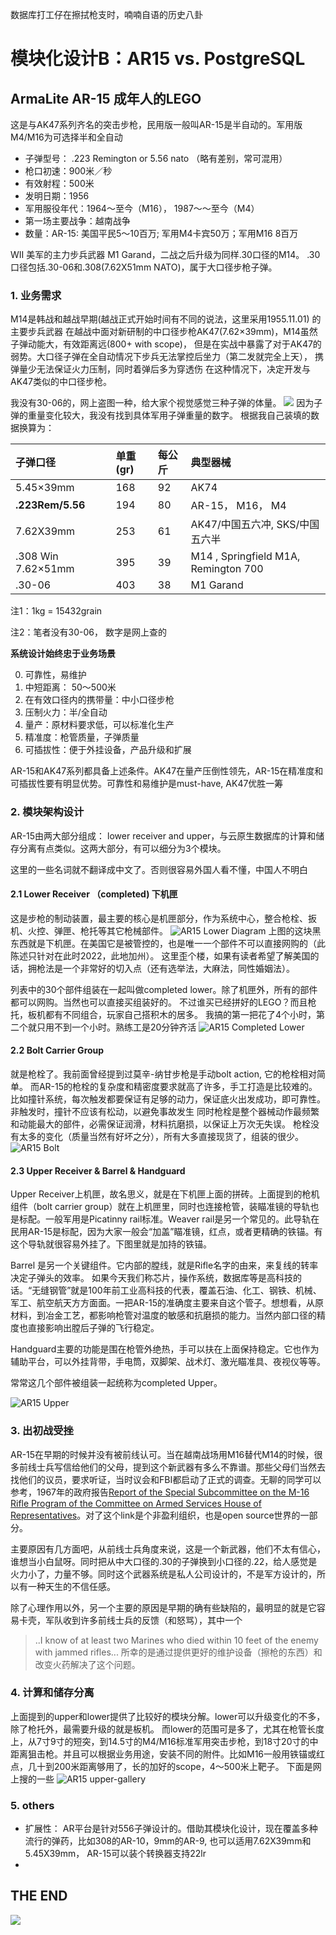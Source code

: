 数据库打工仔在擦拭枪支时，喃喃自语的历史八卦

# 模块化设计B：AR15 vs. PostgreSQL


## ArmaLite AR-15 成年人的LEGO
这是与AK47系列齐名的突击步枪，民用版一般叫AR-15是半自动的。军用版M4/M16为可选择半和全自动

- 子弹型号： .223 Remington or 5.56 nato （略有差别，常可混用）
- 枪口初速：900米／秒
- 有效射程：500米
- 发明日期：1956
- 军用服役年代：1964～至今（M16）， 1987～～至今（M4）
- 第一场主要战争：越南战争
- 数量：AR-15: 美国平民5～10百万; 军用M4卡宾50万；军用M16 8百万

WII 美军的主力步兵武器 M1 Garand，二战之后升级为同样.30口径的M14。
.30口径包括.30-06和.308(7.62X51mm NATO)，属于大口径步枪子弹。


### 1. 业务需求
M14是韩战和越战早期(越战正式开始时间有不同的说法，这里采用1955.11.01) 的主要步兵武器
在越战中面对新研制的中口径步枪AK47(7.62×39mm)，M14虽然子弹动能大，有效距离远(800+ with scope)， 
但是在实战中暴露了对于AK47的弱势。大口径子弹在全自动情况下步兵无法掌控后坐力（第二发就完全上天），
携弹量少无法保证火力压制，同时着弹后多为穿透伤
在这种情况下，决定开发与AK47类似的中口径步枪。

我没有30-06的，网上盗图一种，给大家个视觉感觉三种子弹的体量。
![](../images/3006_308_556.jpg?raw=true)
因为子弹的重量变化较大，我没有找到具体军用子弹重量的数字。
根据我自己装填的数据换算为： 

| 子弹口径                     | 单重 (gr)  | 每公斤  | 典型器械             |
|:------------------|:--------|:-------|:-------------|
| 5.45×39mm                | 168         | 92        | AK74 
| **.223Rem/5.56**            | 194          | 80        | AR-15， M16， M4 
| 7.62X39mm                | 253         | 61        | AK47/中国五六冲, SKS/中国五六半        
| .308 Win 7.62×51mm   | 395         | 39      | M14 , Springfield M1A, Remington 700| 
| .30-06                      |       403         |       38     | M1 Garand   |

注1：1kg = 15432grain

注2：笔者没有30-06， 数字是网上查的

**系统设计始终忠于业务场景**

0. 可靠性，易维护
1. 中短距离： 50～500米
2. 在有效口径内的携带量：中小口径步枪
3. 压制火力：半/全自动
4. 量产：原材料要求低，可以标准化生产
5. 精准度：枪管质量，子弹质量
6. 可插拔性：便于外挂设备，产品升级和扩展

AR-15和AK47系列都具备上述条件。AK47在量产压倒性领先，AR-15在精准度和可插拔性要有明显优势。可靠性和易维护是must-have, AK47优胜一筹
 
### 2. 模块架构设计
AR-15由两大部分组成： lower receiver and upper，与云原生数据库的计算和储存分离有点类似。这两大部分，有可以细分为3个模块。

这里的一些名词就不翻译成中文了。否则很容易外国人看不懂，中国人不明白

#### 2.1 Lower Receiver （completed) 下机匣 
这是步枪的制动装置，最主要的核心是机匣部分，作为系统中心，整合枪栓、扳机、火控、弹匣、枪托等其它枪械部件。
![AR15 Lower Diagram](../images/05_ReceiverDiagram.jpg)
上图的这块黑东西就是下机匣。在美国它是被管控的，也是唯一一个部件不可以直接网购的（此陈述只针对在此时2022，此地加州）。
这里歪个楼，如果有读者希望了解美国的话，拥枪法是一个非常好的切入点（还有选举法，大麻法，同性婚姻法）。

列表中的30个部件组装在一起叫做completed lower。除了机匣外，所有的部件都可以网购。当然也可以直接买组装好的。
不过谁买已经拼好的LEGO？而且枪托，板机都有不同组合，玩家自己搭积木的居多。
我搞的第一把花了4个小时，第二个就只用不到一个小时。熟练工是20分钟齐活
![AR15 Completed Lower](../images/05_CompletedLower.jpg)

#### 2.2 Bolt Carrier Group
就是枪栓了。我前面曾经提到过莫辛-纳甘步枪是手动bolt action, 它的枪栓相对简单。
而AR-15的枪栓的复杂度和精密度要求就高了许多，手工打造是比较难的。
比如撞针系统，每次触发都要保证有足够的动力，保证底火出发成功，即可靠性。非触发时，撞针不应该有松动，以避免事故发生
同时枪栓是整个器械动作最频繁和动能最大的部件，必需保证润滑，材料抗磨损，以保证上万次无失误。
枪栓没有太多的变化（质量当然有好坏之分），所有大多直接现货了，组装的很少。
![AR15 Bolt](../images/05_AR15_bolt.jpg)

#### 2.3 Upper Receiver & Barrel & Handguard
Upper Receiver上机匣，故名思义，就是在下机匣上面的拼砖。上面提到的枪机组件（bolt carrier group）就在上机匣里，同时也连接枪管，装瞄准镜的导轨也是标配。一般军用是Picatinny rail标准。Weaver rail是另一个常见的。此导轨在民用AR-15是标配，因为大家一般会“加盖”瞄准镜，红点，或者更精确的铁锚。有这个导轨就很容易外挂了。下图里就是加持的铁锚。

Barrel 是另一个关键组件。它内部的膛线，就是Rifle名字的由来，来复线的转率决定子弹头的效率。
如果今天我们称芯片，操作系统，数据库等是高科技的话。“无缝钢管”就是100年前工业高科技的代表，覆盖石油、化工、钢铁、机械、军工、航空航天方方面面。一把AR-15的准确度主要来自这个管子。想想看，从原材料，到冶金工艺，都影响枪管对温度的敏感和抗磨损的能力。当然内部口径的精度也直接影响出膛后子弹的飞行稳定。

Handguard主要的功能是围在枪管外绝热，手可以扶在上面保持稳定。它也作为辅助平台，可以外挂背带，手电筒，双脚架、战术灯、激光瞄准具、夜视仪等等。

常常这几个部件被组装一起统称为completed Upper。 

![AR15 Upper](../images/05_AR15_upper.jpg)



### 3. 出初战受挫
AR-15在早期的时候并没有被前线认可。当在越南战场用M16替代M14的时候，很多前线士兵写信给他们的父母，提到这个新武器有多么不靠谱。那些父母们当然去找他们的议员，要求听证，当时议会和FBI都启动了正式的调查。无聊的同学可以参考，1967年的政府报告[Report of the Special Subcommittee on the M-16 Rifle Program of the Committee on Armed Services House of Representatives](https://archive.org/stream/M16IchordReport1/M16%20Ichord%20Report%201_djvu.txt)。对了这个link是个非盈利组织，也是open source世界的一部分。

主要原因有几方面吧，从前线士兵角度来说，这是一个新武器，他们不太有信心，谁想当小白鼠呀。同时把从中大口径的.30的子弹换到小口径的.22，给人感觉是火力小了，力量不够。同时这个武器系统是私人公司设计的，不是军方设计的，所以有一种天生的不信任感。

除了心理作用以外，另一个主要的原因是早期的确有些缺陷的，最明显的就是它容易卡壳，军队收到许多前线士兵的反馈（和怒骂），其中一个
> ..I know of at least two Marines who died within 10 feet of the enemy with jammed rifles...
所幸的是通过提供更好的维护设备（擦枪的东西）和改变火药解决了这个问题。

### 4. 计算和储存分离
上面提到的upper和lower提供了比较好的模块分解。lower可以升级变化的不多，除了枪托外，最需要升级的就是板机。
而lower的范围可是多了，尤其在枪管长度上，从7寸9寸的短突，到14.5寸的M4/M16标准军用突击步枪，到18寸20寸的中距离狙击枪。并且可以根据业务用途，安装不同的附件。比如M16一般用铁锚或红点，几十到200米距离够用了，长的加好的scope，4～500米上靶子。
下面是网上搜的一些
![AR15 upper-gallery](../images/05_AR-15-upper-gallery.jpeg)

### 5. others
* 扩展性： AR平台是针对556子弹设计的。借助其模块化设计，现在覆盖多种流行的弹药，比如308的AR-10，9mm的AR-9, 也可以适用7.62X39mm和5.45X39mm， AR-15可以装个转换器支持22lr
* 

## THE END

![](../images/ywm.gif?raw=true)
